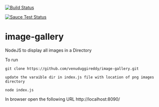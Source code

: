 
 [![Build Status](https://travis-ci.org/venuduggireddy/image-gallery.svg?branch=master)](https://travis-ci.org/venuduggireddy/image-gallery)
 
 
 [![Sauce Test Status](https://saucelabs.com/browser-matrix/vduggireddy.svg)](https://saucelabs.com/u/vduggireddy)

# image-gallery 
NodeJS to display all images in a Directory

To run

```
git clone https://github.com/venuduggireddy/image-gallery.git

update the varaible dir in index.js file with location of png images directory

node index.js
```

In browser open the following URL http://localhost:8090/
